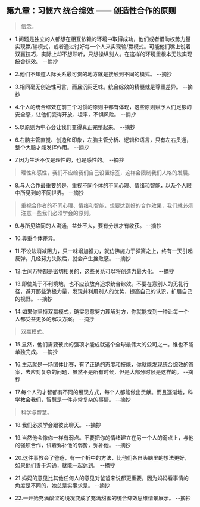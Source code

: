 ## 第九章：习惯六 统合综效 —— 创造性合作的原则

>信念。

- 1.问题是独立的人都想在相互依赖的环境中取得成功，他们或者借助权势力量实现赢/输模式，或者通过讨好每一个人来实现输/赢模式。可能他们嘴上说着双赢技巧，实际上却不想聆听，只想操纵别人。在这样的环境里根本无法实现统合综效。 --摘抄

- 2.他们不知道人际关系最可贵的地方就是接触到不同的模式。 --摘抄

- 3.相同毫无创造性可言，而且沉闷乏味。统合综效的精髓就是尊重差异。 --摘抄

- 4.个人的统合综效在前三个习惯的原则中都有体现，这些原则赋予人们足够的安全感，让他们变得开放、坦率，不惧风险。 --摘抄

- 5.以原则为中心会让我们变得真正完整起来。 --摘抄

- 6.右脑主管直觉、创造和印象，左脑主管分析、逻辑和语言，只有左右贯通，整个大脑才能发挥作用。 --摘抄

- 7.因为生活不仅是理性的，也是感性的。 --摘抄

>理性和感性，我们不应给我们自己设置标签，这样会限制我们人格的发展。

- 8.与人合作最重要的是，重视不同个体的不同心理、情绪和智能，以及个人眼中所见到的不同世界。 --摘抄

>重视合作者的不同心理、情绪和智能，想要达到好的合作效果，我们就必须注意一些我们必须学会的原则。

- 9.与所见略同的人沟通，益处不大，要有分歧才有收获。 --摘抄

- 10.尊重个体差异。

- 11.不设法消减阻力，只一味增加推力，就仿佛施力于弹簧之上，终有一天引起反弹。几经努力失败后，就会产生挫败感。 --摘抄

- 12.世间万物都是密切相关的，这些关系可以将创造力最大化。 --摘抄

- 13.即使处于不利境地，也不应该放弃追求统合综效。不要在意别人的无礼行径，避开那些消极力量，发现并利用别人的优势，提高自己的认识，扩展自己的视野。 --摘抄

- 14.如果你坚持双赢模式，确实愿意努力理解对方，你就能找到一种让每一个人都受益更多的解决方案。 --摘抄

>双赢模式。

- 15.显然，他们需要彼此的强项才能成就这个全球最伟大的公司之一。谁也不能单独完成。 --摘抄

- 16.生活就是一场团体比赛，有了正确的态度和技能，你就能发现统合综效的答案，去应对复杂的问题，虽然不是所有时候，但是大部分时候是这样的。 --摘抄

- 17.每个人的才智都有不同的展现方式，每个人都能做出贡献。而且逐渐地，科学教会我们，智慧是一件非常复杂的事情。 --摘抄

>科学与智慧。

- 18.我们必须学会跟彼此聊天。 --摘抄

- 19.当然他会像你一样有弱点。不要把你的情绪建立在另一个人的弱点上，与他的强项合作，试着弥补他的弱势，弥补他。 --摘抄

- 20.这件事教会了爸爸，有一个折中的方法，比他们各自头脑里的想法更好，如果他们善于沟通，就能一起达到。 --摘抄

- 21.妈妈的意见比其他任何人的意见对爸爸来说都更重要，因为妈妈看事情的角度是不同的，她总是实事求是。 --摘抄

- 22.一开始充满酸涩的境况变成了充满甜蜜的统合综效思维情景展示。 --摘抄
